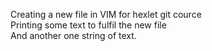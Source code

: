 Creating a new file in VIM for hexlet git cource  
Printing some text to fulfil the new file  
And another one string of text.  
